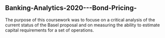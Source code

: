 ## Banking-Analytics-2020---Bond-Pricing-

The purpose of this coursework was to focuse on a critical analysis of the current status of the Basel proposal and on measuring the ability to estimate capital requirements for a set of operations.
